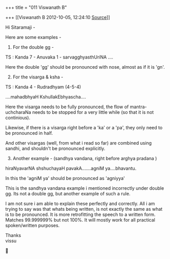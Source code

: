 +++
title = "011 Viswanath B"

+++
[[Viswanath B	2012-10-05, 12:24:10 [Source](https://groups.google.com/g/samskrita/c/Q-LHtI-pig8)]]



Hi Sitaramaji -  
  
Here are some examples -  
  
1. For the double gg -  
  
TS : Kanda 7 - Anuvaka 1 - sarvagghyasthUriNA ....  

  
Here the double 'gg' should be pronounced with nose, almost as if it is 'gn'.  
  
2. For the visarga & ksha -  
  
TS : Kanda 4 - Rudradhyam (4-5-4)  
  
....mahadbhyaH KshullakEbhyascha....  
  
Here the visarga needs to be fully pronounced, the flow of mantra-uchcharaNa needs to be stopped for a very little while (so that it is not continious).  
  
Likewise, if there is a visarga right before a 'ka' or a 'pa', they only need to be pronounced in half.  
  
And other visargas (well, from what i read so far) are combined using sandhi, and shouldn't be pronounced explicitly.  
  
3. Another example - (sandhya vandana, right before arghya pradana )  
  
hiraNyavarNA shshuchayaH pavakA.......agniM ya....bhavantu.  
  
In this the 'agniM ya' should be pronounced as 'agniyya'  

  
This is the sandhya vandana example i mentioned incorrectly under double gg. Its not a double gg, but another example of such a rule.  
  
I am not sure i am able to explain these perfectly and correctly. All i am trying to say was that whats being written, is not exactly the same as what is to be pronounced. It is more retrofitting the speech to a written form. Matches 99.999999% but not 100%. It will mostly work for all practical spoken/written purposes.  
  
Thanks  
vissu



